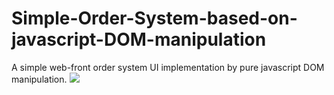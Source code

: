 # Simple-Order-System-based-on-javascript-DOM-manipulation
A simple web-front order system UI implementation by pure javascript DOM manipulation.
<img src="finished_files/1.png">
